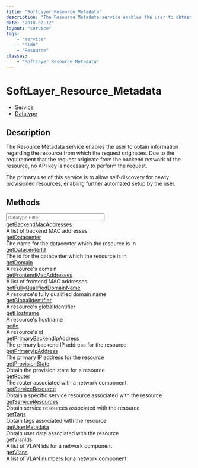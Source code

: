 ```yaml
---
title: "SoftLayer_Resource_Metadata"
description: "The Resource Metadata service enables the user to obtain information regarding the resource from which the request origi... "
date: "2018-02-12"
layout: "service"
tags:
    - "service"
    - "sldn"
    - "Resource"
classes:
    - "SoftLayer_Resource_Metadata"
---
```

# SoftLayer_Resource_Metadata
<div id='service-datatype'>
    <ul id='sldn-reference-tabs'>
    <li id='service'> <a href='/reference/services/SoftLayer_Resource_Metadata' >Service</a></li>    <li id='datatype'> <a href='/reference/datatypes/SoftLayer_Resource_Metadata' >Datatype</a></li>
    </ul>
</div>

## Description
The Resource Metadata service enables the user to obtain information regarding the resource from which the request originates. Due to the requirement that the request originate from the backend network of the resource, no API key is necessary to perform the request. 

The primary use of this service is to allow self-discovery for newly provisioned resources, enabling further automated setup by the user. 



        
<div id="properties" class="content">
    <h2>Methods</h2>
    <div class="view-filters">
        <div class="clearfix">
            <div class="search-input-box">
                <input placeholder="Datatype Filter" onkeyup="titleSearch(inputId='edit-combine', divId='method-div', elementClass='method-row')" 
                    type="text" id="edit-combine" value="" size="30" maxlength="128" class="form-text">
            </div>
        </div>
    </div>
    <div id="method-div">
            <div class="method-row">
                        <span class='view-field-title'><a href='/reference/services/SoftLayer_Resource_Metadata/getBackendMacAddresses'> getBackendMacAddresses</a> </span>
            <div class='views-field-body'>A list of backend MAC addresses</div>
        </div>
            <div class="method-row">
                        <span class='view-field-title'><a href='/reference/services/SoftLayer_Resource_Metadata/getDatacenter'> getDatacenter</a> </span>
            <div class='views-field-body'>The name for the datacenter which the resource is in</div>
        </div>
            <div class="method-row">
                        <span class='view-field-title'><a href='/reference/services/SoftLayer_Resource_Metadata/getDatacenterId'> getDatacenterId</a> </span>
            <div class='views-field-body'>The id for the datacenter which the resource is in</div>
        </div>
            <div class="method-row">
                        <span class='view-field-title'><a href='/reference/services/SoftLayer_Resource_Metadata/getDomain'> getDomain</a> </span>
            <div class='views-field-body'>A resource's domain</div>
        </div>
            <div class="method-row">
                        <span class='view-field-title'><a href='/reference/services/SoftLayer_Resource_Metadata/getFrontendMacAddresses'> getFrontendMacAddresses</a> </span>
            <div class='views-field-body'>A list of frontend MAC addresses</div>
        </div>
            <div class="method-row">
                        <span class='view-field-title'><a href='/reference/services/SoftLayer_Resource_Metadata/getFullyQualifiedDomainName'> getFullyQualifiedDomainName</a> </span>
            <div class='views-field-body'>A resource's fully qualified domain name</div>
        </div>
            <div class="method-row">
                        <span class='view-field-title'><a href='/reference/services/SoftLayer_Resource_Metadata/getGlobalIdentifier'> getGlobalIdentifier</a> </span>
            <div class='views-field-body'>A resource's globalIdentifier</div>
        </div>
            <div class="method-row">
                        <span class='view-field-title'><a href='/reference/services/SoftLayer_Resource_Metadata/getHostname'> getHostname</a> </span>
            <div class='views-field-body'>A resource's hostname</div>
        </div>
            <div class="method-row">
                        <span class='view-field-title'><a href='/reference/services/SoftLayer_Resource_Metadata/getId'> getId</a> </span>
            <div class='views-field-body'>A resource's id</div>
        </div>
            <div class="method-row">
                        <span class='view-field-title'><a href='/reference/services/SoftLayer_Resource_Metadata/getPrimaryBackendIpAddress'> getPrimaryBackendIpAddress</a> </span>
            <div class='views-field-body'>The primary backend IP address for the resource</div>
        </div>
            <div class="method-row">
                        <span class='view-field-title'><a href='/reference/services/SoftLayer_Resource_Metadata/getPrimaryIpAddress'> getPrimaryIpAddress</a> </span>
            <div class='views-field-body'>The primary IP address for the resource</div>
        </div>
            <div class="method-row">
                        <span class='view-field-title'><a href='/reference/services/SoftLayer_Resource_Metadata/getProvisionState'> getProvisionState</a> </span>
            <div class='views-field-body'>Obtain the provision state for a resource</div>
        </div>
            <div class="method-row">
                        <span class='view-field-title'><a href='/reference/services/SoftLayer_Resource_Metadata/getRouter'> getRouter</a> </span>
            <div class='views-field-body'>The router associated with a network component</div>
        </div>
            <div class="method-row">
                        <span class='view-field-title'><a href='/reference/services/SoftLayer_Resource_Metadata/getServiceResource'> getServiceResource</a> </span>
            <div class='views-field-body'>Obtain a specific service resource associated with the resource</div>
        </div>
            <div class="method-row">
                        <span class='view-field-title'><a href='/reference/services/SoftLayer_Resource_Metadata/getServiceResources'> getServiceResources</a> </span>
            <div class='views-field-body'>Obtain service resources associated with the resource</div>
        </div>
            <div class="method-row">
                        <span class='view-field-title'><a href='/reference/services/SoftLayer_Resource_Metadata/getTags'> getTags</a> </span>
            <div class='views-field-body'>Obtain tags associated with the resource</div>
        </div>
            <div class="method-row">
                        <span class='view-field-title'><a href='/reference/services/SoftLayer_Resource_Metadata/getUserMetadata'> getUserMetadata</a> </span>
            <div class='views-field-body'>Obtain user data associated with the resource</div>
        </div>
            <div class="method-row">
                        <span class='view-field-title'><a href='/reference/services/SoftLayer_Resource_Metadata/getVlanIds'> getVlanIds</a> </span>
            <div class='views-field-body'>A list of VLAN ids for a network component</div>
        </div>
            <div class="method-row">
                        <span class='view-field-title'><a href='/reference/services/SoftLayer_Resource_Metadata/getVlans'> getVlans</a> </span>
            <div class='views-field-body'>A list of VLAN numbers for a network component</div>
        </div>
        </div>
</div>

